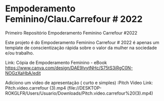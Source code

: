 # Empoderamento Feminino/Clau.Carrefour # 2022
 Primeiro Repositório Empoderamento Feminino Carrefour #2022
 
 Este projeto é do Empoderamento Feminino Carrefour # 2022 
 é apenas um template de conscientização rápida sobre o
 valor da mulher na sociedade e/ou trabalho.
 
 Link:
 Cópia de Empoderamento Feminino - eBook
https://www.canva.com/design/DAE9IvytNHc/S75tS3iRgC0N-NOGzXaHbA/edit

Adiciono um video de apresentação ( curto e simples) :Pitch Video
Link: Pitch.video.carrefour (3).mp4 (file://DESKTOP-ROKGLFR/Users/Usuario/Downloads/Pitch.video.carrefour%20(3).mp4)

